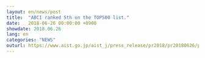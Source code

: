 ```yaml
---
layout: en/news/post
title:  "ABCI ranked 5th on the TOP500 list."
date:   2018-06-26 00:00:00 +0900
showdate: 2018.06.26
lang: en
categories: "NEWS"
outurl: https://www.aist.go.jp/aist_j/press_release/pr2018/pr20180626/pr20180626.html
---
```

